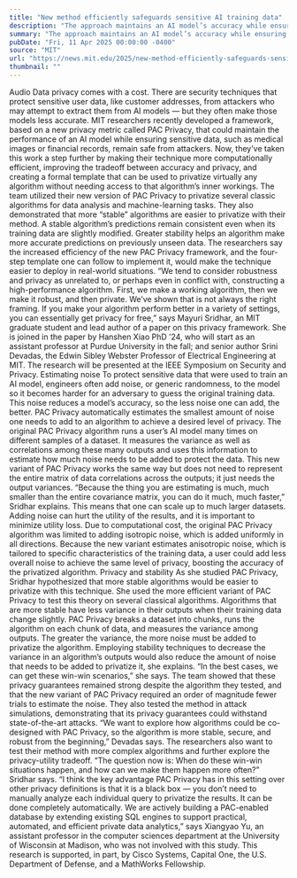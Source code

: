 ```yaml
---
title: "New method efficiently safeguards sensitive AI training data"
description: "The approach maintains an AI model’s accuracy while ensuring attackers can’t extract secret information."
summary: "The approach maintains an AI model’s accuracy while ensuring attackers can’t extract secret information."
pubDate: "Fri, 11 Apr 2025 00:00:00 -0400"
source: "MIT"
url: "https://news.mit.edu/2025/new-method-efficiently-safeguards-sensitive-ai-training-data-0411"
thumbnail: ""
---
```


Audio
Data privacy comes with a cost. There are security techniques that protect sensitive user data, like customer addresses, from attackers who may attempt to extract them from AI models — but they often make those models less accurate.
MIT researchers recently developed a framework, based on a new privacy metric called PAC Privacy, that could maintain the performance of an AI model while ensuring sensitive data, such as medical images or financial records, remain safe from attackers. Now, they’ve taken this work a step further by making their technique more computationally efficient, improving the tradeoff between accuracy and privacy, and creating a formal template that can be used to privatize virtually any algorithm without needing access to that algorithm’s inner workings.
The team utilized their new version of PAC Privacy to privatize several classic algorithms for data analysis and machine-learning tasks.
They also demonstrated that more “stable” algorithms are easier to privatize with their method. A stable algorithm’s predictions remain consistent even when its training data are slightly modified. Greater stability helps an algorithm make more accurate predictions on previously unseen data.
The researchers say the increased efficiency of the new PAC Privacy framework, and the four-step template one can follow to implement it, would make the technique easier to deploy in real-world situations.
“We tend to consider robustness and privacy as unrelated to, or perhaps even in conflict with, constructing a high-performance algorithm. First, we make a working algorithm, then we make it robust, and then private. We’ve shown that is not always the right framing. If you make your algorithm perform better in a variety of settings, you can essentially get privacy for free,” says Mayuri Sridhar, an MIT graduate student and lead author of a paper on this privacy framework.
She is joined in the paper by Hanshen Xiao PhD ’24, who will start as an assistant professor at Purdue University in the fall; and senior author Srini Devadas, the Edwin Sibley Webster Professor of Electrical Engineering at MIT. The research will be presented at the IEEE Symposium on Security and Privacy.
Estimating noise
To protect sensitive data that were used to train an AI model, engineers often add noise, or generic randomness, to the model so it becomes harder for an adversary to guess the original training data. This noise reduces a model’s accuracy, so the less noise one can add, the better.
PAC Privacy automatically estimates the smallest amount of noise one needs to add to an algorithm to achieve a desired level of privacy.
The original PAC Privacy algorithm runs a user’s AI model many times on different samples of a dataset. It measures the variance as well as correlations among these many outputs and uses this information to estimate how much noise needs to be added to protect the data.
This new variant of PAC Privacy works the same way but does not need to represent the entire matrix of data correlations across the outputs; it just needs the output variances.
“Because the thing you are estimating is much, much smaller than the entire covariance matrix, you can do it much, much faster,” Sridhar explains. This means that one can scale up to much larger datasets.
Adding noise can hurt the utility of the results, and it is important to minimize utility loss. Due to computational cost, the original PAC Privacy algorithm was limited to adding isotropic noise, which is added uniformly in all directions. Because the new variant estimates anisotropic noise, which is tailored to specific characteristics of the training data, a user could add less overall noise to achieve the same level of privacy, boosting the accuracy of the privatized algorithm.
Privacy and stability
As she studied PAC Privacy, Sridhar hypothesized that more stable algorithms would be easier to privatize with this technique. She used the more efficient variant of PAC Privacy to test this theory on several classical algorithms.
Algorithms that are more stable have less variance in their outputs when their training data change slightly. PAC Privacy breaks a dataset into chunks, runs the algorithm on each chunk of data, and measures the variance among outputs. The greater the variance, the more noise must be added to privatize the algorithm.
Employing stability techniques to decrease the variance in an algorithm’s outputs would also reduce the amount of noise that needs to be added to privatize it, she explains.
“In the best cases, we can get these win-win scenarios,” she says.
The team showed that these privacy guarantees remained strong despite the algorithm they tested, and that the new variant of PAC Privacy required an order of magnitude fewer trials to estimate the noise. They also tested the method in attack simulations, demonstrating that its privacy guarantees could withstand state-of-the-art attacks.
“We want to explore how algorithms could be co-designed with PAC Privacy, so the algorithm is more stable, secure, and robust from the beginning,” Devadas says. The researchers also want to test their method with more complex algorithms and further explore the privacy-utility tradeoff.
“The question now is: When do these win-win situations happen, and how can we make them happen more often?” Sridhar says.
“I think the key advantage PAC Privacy has in this setting over other privacy definitions is that it is a black box — you don’t need to manually analyze each individual query to privatize the results. It can be done completely automatically. We are actively building a PAC-enabled database by extending existing SQL engines to support practical, automated, and efficient private data analytics,” says Xiangyao Yu, an assistant professor in the computer sciences department at the University of Wisconsin at Madison, who was not involved with this study.
This research is supported, in part, by Cisco Systems, Capital One, the U.S. Department of Defense, and a MathWorks Fellowship.